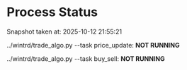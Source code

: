 # Process Status

Snapshot taken at: 2025-10-12 21:55:21

../wintrd/trade_algo.py --task price_update: **NOT RUNNING**

../wintrd/trade_algo.py --task buy_sell: **NOT RUNNING**


